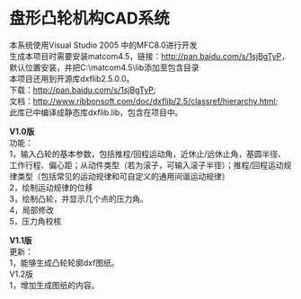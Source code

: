 # 盘形凸轮机构CAD系统
本系统使用Visual Studio 2005 中的MFC8.0进行开发<br>
生成本项目时需要安装matcom4.5，链接：<http://pan.baidu.com/s/1sjBgTyP>，默认位置安装，并把C:\matcom4.5\lib添加至包含目录<br>
本项目还用到开源库dxflib2.5.0.0。<br>下载：<http://pan.baidu.com/s/1sjBgTyP>;<br>
文档：<http://www.ribbonsoft.com/doc/dxflib/2.5/classref/hierarchy.html>; <br>
此库已中编译成静态库dxflib.lib，包含在项目中。<br>

<b>V1.0版<br></b>
功能：<br>
1，输入凸轮的基本参数，包括推程/回程运动角，近休止/远休止角，基圆半径、工作行程、偏心距；从动件类型（若为滚子，可输入滚子半径）；推程/回程运动规律类型（包括常见的运动规律和可自定义的通用间谐运动规律）<br>
2，绘制运动规律的位移<br>
3，绘制凸轮，并显示几个点的压力角。<br>
4，局部修改<br>
5，压力角校核<br>

<b>V1.1版<br></b>
更新：<br>
1，能够生成凸轮轮廓dxf图纸。<br>
V1.2版<br>
1，增加生成图纸的内容。<br>


